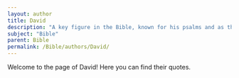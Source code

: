 ```yaml
---
layout: author
title: David
description: "A key figure in the Bible, known for his psalms and as the second king of Israel, whose life and reign are documented in 1 and 2 Samuel."
subject: "Bible"
parent: Bible
permalink: /Bible/authors/David/
---
```


Welcome to the page of David! Here you can find their quotes.
